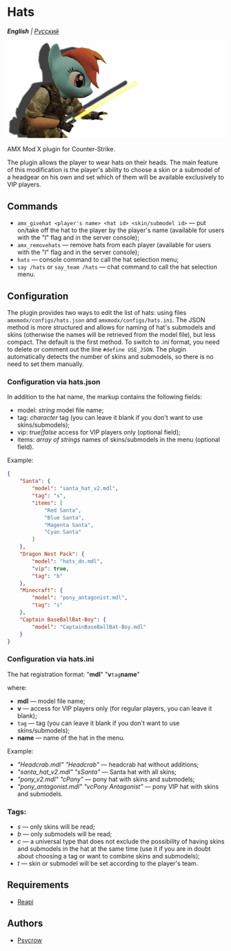 # Hats

_**English** | [Русский](README.ru.md)_

![Hats](images/hats.png)

AMX Mod X plugin for Counter-Strike.

The plugin allows the player to wear hats on their heads. The main feature of this modification is the player's ability to choose a skin or a submodel of a headgear on his own and set which of them will be available exclusively to VIP players.

## Commands
* `amx_givehat <player's name> <hat id> <skin/submodel id>` — put on/take off the hat to the player by the player's name (available for users with the "l" flag and in the server console);
* `amx_removehats` — remove hats from each player (available for users with the "l" flag and in the server console);
* `hats` — console command to call the hat selection menu;
* `say /hats` or `say_team /hats` — chat command to call the hat selection menu.

## Configuration
The plugin provides two ways to edit the list of hats: using files `amxmodx/configs/hats.json` and `amxmodx/configs/hats.ini`. The JSON method is more structured and allows for naming of hat's submodels and skins (otherwise the names will be retrieved from the model file), but less compact. The default is the first method. To switch to .ini format, you need to delete or comment out the line `#define USE_JSON`. The plugin automatically detects the number of skins and submodels, so there is no need to set them manually.

### Configuration via hats.json
In addition to the hat name, the markup contains the following fields:
* model: *string* model file name;
* tag: *character* tag (you can leave it blank if you don't want to use skins/submodels);
* vip: *true|false* access for VIP players only (optional field);
* items: *array of strings* names of skins/submodels in the menu (optional field).

Example:
```json
{
    "Santa": {
        "model": "santa_hat_v2.mdl",
        "tag": "s",
        "items": [
            "Red Santa",
            "Blue Santa",
            "Magenta Santa",
            "Cyan Santa"
        ]
    },
    "Dragon Nest Pack": {
        "model": "hats_dn.mdl",
        "vip": true,
        "tag": "b"
    },
    "Minecraft": {
        "model": "pony_antagonist.mdl",
        "tag": "s"
    },
    "Captain BaseBallBat-Boy": {
        "model": "CaptainBaseBallBat-Boy.mdl"
    }
}
```

### Configuration via hats.ini
The hat registration format:
"__mdl__" "__v__`tag`__name__"

where:
* __mdl__ — model file name;
* __v__ — access for VIP players only (for regular players, you can leave it blank);
* `tag` — tag (you can leave it blank if you don't want to use skins/submodels);
* __name__ — name of the hat in the menu.

Example:
* _"Headcrab.mdl" "Headcrab"_ — headcrab hat without additions;
* _"santa_hat_v2.mdl" "sSanta"_ — Santa hat with all skins;
* _"pony_v2.mdl" "cPony"_ — pony hat with skins and submodels;
* _"pony_antagonist.mdl" "vcPony Antagonist"_ — pony VIP hat with skins and submodels.

### Tags:
* _s_ — only skins will be read;
* _b_ — only submodels will be read;
* _c_ — a universal type that does not exclude the possibility of having skins and submodels in the hat at the same time (use it if you are in doubt about choosing a tag or want to combine skins and submodels);
* _t_ — skin or submodel will be set according to the player's team.

## Requirements
- [Reapi](https://github.com/s1lentq/reapi)

## Authors
- [Psycrow](https://github.com/Psycrow101)
